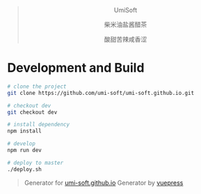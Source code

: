 > <p align='center'>UmiSoft</p>
> <p align='center'>柴米油盐酱醋茶</p>
> <p align='center'>酸甜苦辣咸香涩</p>

# Development and Build

```bash
# clone the project
git clone https://github.com/umi-soft/umi-soft.github.io.git

# checkout dev
git checkout dev

# install dependency
npm install

# develop
npm run dev

# deploy to master
./deploy.sh
```

> Generator for [umi-soft.github.io](https://umi-soft.github.com)
> Generator by [vuepress](https://github.com/vuejs/vuepress)
